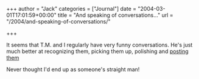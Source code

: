 +++
author = "Jack"
categories = ["Journal"]
date = "2004-03-01T17:01:59+00:00"
title = "And speaking of conversations…"
url = "/2004/and-speaking-of-conversations/"

+++

It seems that T.M. and I regularly have very funny conversations. He's just much better at recognizing them, picking them up, polishing and [posting them][1]

Never thought I'd end up as someone's straight man!

 [1]: http://www.tmcamp.com/